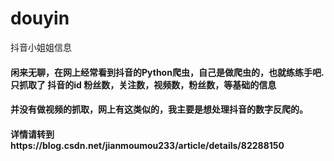 # douyin
抖音小姐姐信息
#### 闲来无聊，在网上经常看到抖音的Python爬虫，自己是做爬虫的，也就练练手吧. 只抓取了 抖音的id 粉丝数，关注数，视频数，粉丝数，等基础的信息
#### 并没有做视频的抓取，网上有这类似的，我主要是想处理抖音的数字反爬的。
#### 详情请转到https://blog.csdn.net/jianmoumou233/article/details/82288150
